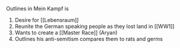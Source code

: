 Outlines in Mein Kampf is
1. Desire for [[Lebensraum]]
2. Reunite the German speaking people as they lost land in [[WW1]]
3. Wants to create a [[Master Race]] (Aryan)
4. Outlines his anti-semitism compares them to rats and germs